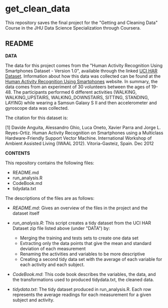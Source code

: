 # get_clean_data
This repository saves the final project for the "Getting and Cleaning Data" Course in the JHU Data Science Specialization through Coursera.

## README ##

**DATA**

The data for this project comes from the "Human Activity Recognition Using Smartphones Dataset - Version 1.0", available through the linked [UCI HAR Dataset](https://d396qusza40orc.cloudfront.net/getdata%2Fprojectfiles%2FUCI%20HAR%20Dataset.zip). Information about how this data was collected can be found at the [Human Activity Recognition Using Smartphones](http://archive.ics.uci.edu/ml/datasets/Human+Activity+Recognition+Using+Smartphones) website. In summary, the data comes from an experiment of 30 volunteers between the ages of 19-48. The participants performed 6 different activities (WALKING, WALKING_UPSTAIRS, WALKING_DOWNSTAIRS, SITTING, STANDING, LAYING) while wearing a Samsun Galaxy S II and then accelerometer and gyroscope data was collected. 

The citation for this dataset is: 

[1] Davide Anguita, Alessandro Ghio, Luca Oneto, Xavier Parra and Jorge L. Reyes-Ortiz. Human Activity Recognition on Smartphones using a Multiclass Hardware-Friendly Support Vector Machine. International Workshop of Ambient Assisted Living (IWAAL 2012). Vitoria-Gasteiz, Spain. Dec 2012

**CONTENTS**

This repository contains the following files:

* README.md
* run_analysis.R
* CodeBook.md
* tidydata.txt
 
 The descriptions of the files are as follows:
 
* *README.md*: Gives an overview of the files in the project and the dataset itself
* *run_analysis.R*: This script creates a tidy dataset from the UCI HAR Dataset zip file listed above
 (under "DATA") by:
 
    * Merging the training and tests sets to create one data set
    * Extracting only the data points that give the mean and standard deviation of each measurement
    * Renaming the activities and variables to be more descriptive
    * Creating a second tidy data set with the average of each variable for each activity and each subject. 
 * *CodeBook.md*: This code book describes the variables, the data, and the transformations used to produced tidydata.txt, the cleaned data. 
 * *tidydata.txt*: The tidy dataset produced in run_analysis.R. Each row represents the average readings for each measurement for a given subject and activity. 
 
